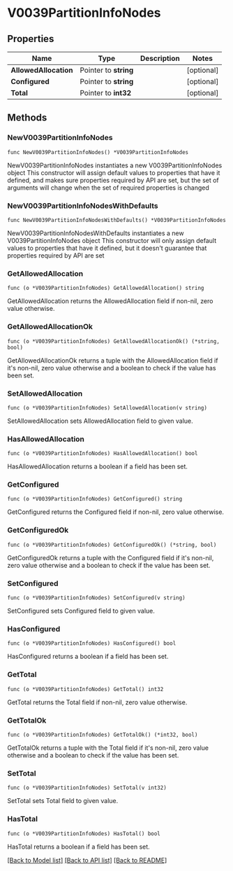 # V0039PartitionInfoNodes

## Properties

Name | Type | Description | Notes
------------ | ------------- | ------------- | -------------
**AllowedAllocation** | Pointer to **string** |  | [optional] 
**Configured** | Pointer to **string** |  | [optional] 
**Total** | Pointer to **int32** |  | [optional] 

## Methods

### NewV0039PartitionInfoNodes

`func NewV0039PartitionInfoNodes() *V0039PartitionInfoNodes`

NewV0039PartitionInfoNodes instantiates a new V0039PartitionInfoNodes object
This constructor will assign default values to properties that have it defined,
and makes sure properties required by API are set, but the set of arguments
will change when the set of required properties is changed

### NewV0039PartitionInfoNodesWithDefaults

`func NewV0039PartitionInfoNodesWithDefaults() *V0039PartitionInfoNodes`

NewV0039PartitionInfoNodesWithDefaults instantiates a new V0039PartitionInfoNodes object
This constructor will only assign default values to properties that have it defined,
but it doesn't guarantee that properties required by API are set

### GetAllowedAllocation

`func (o *V0039PartitionInfoNodes) GetAllowedAllocation() string`

GetAllowedAllocation returns the AllowedAllocation field if non-nil, zero value otherwise.

### GetAllowedAllocationOk

`func (o *V0039PartitionInfoNodes) GetAllowedAllocationOk() (*string, bool)`

GetAllowedAllocationOk returns a tuple with the AllowedAllocation field if it's non-nil, zero value otherwise
and a boolean to check if the value has been set.

### SetAllowedAllocation

`func (o *V0039PartitionInfoNodes) SetAllowedAllocation(v string)`

SetAllowedAllocation sets AllowedAllocation field to given value.

### HasAllowedAllocation

`func (o *V0039PartitionInfoNodes) HasAllowedAllocation() bool`

HasAllowedAllocation returns a boolean if a field has been set.

### GetConfigured

`func (o *V0039PartitionInfoNodes) GetConfigured() string`

GetConfigured returns the Configured field if non-nil, zero value otherwise.

### GetConfiguredOk

`func (o *V0039PartitionInfoNodes) GetConfiguredOk() (*string, bool)`

GetConfiguredOk returns a tuple with the Configured field if it's non-nil, zero value otherwise
and a boolean to check if the value has been set.

### SetConfigured

`func (o *V0039PartitionInfoNodes) SetConfigured(v string)`

SetConfigured sets Configured field to given value.

### HasConfigured

`func (o *V0039PartitionInfoNodes) HasConfigured() bool`

HasConfigured returns a boolean if a field has been set.

### GetTotal

`func (o *V0039PartitionInfoNodes) GetTotal() int32`

GetTotal returns the Total field if non-nil, zero value otherwise.

### GetTotalOk

`func (o *V0039PartitionInfoNodes) GetTotalOk() (*int32, bool)`

GetTotalOk returns a tuple with the Total field if it's non-nil, zero value otherwise
and a boolean to check if the value has been set.

### SetTotal

`func (o *V0039PartitionInfoNodes) SetTotal(v int32)`

SetTotal sets Total field to given value.

### HasTotal

`func (o *V0039PartitionInfoNodes) HasTotal() bool`

HasTotal returns a boolean if a field has been set.


[[Back to Model list]](../README.md#documentation-for-models) [[Back to API list]](../README.md#documentation-for-api-endpoints) [[Back to README]](../README.md)


